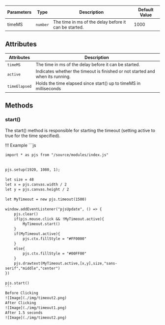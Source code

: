 
| Parameters          | Type      | Description                                           | Default Value  |
|---------------------|-----------|-------------------------------------------------------|----------------|
| timeMS              | `number`  | The time in ms of the delay before it can be started. | 1000           |


## Attributes

| Attributes       | Description                                                                    |
|------------------|--------------------------------------------------------------------------------|
| `timeMS`         | The time in ms of the delay before it can be started.                          |
| `active`         | Indicates whether the timeout is finished or not started and when its running. |
| `timeElapsed`    | Holds the time elapsed since start() up to timeMS in milliseconds              |


## Methods

### start()

The start() method is responsible for starting the timeout (setting active to true for the time specified).

!!! Example
    ```js

    import * as pjs from "/source/modules/index.js"


    pjs.setup(1920, 1080, 1);

    let size = 48
    let x = pjs.canvas.width / 2 
    let y = pjs.canvas.height / 2

    let MyTimeout = new pjs.timeout(1500)

    window.addEventListener("pjsUpdate", () => {
        pjs.clear()
        if(pjs.mouse.click && !MyTimeout.active){
            MyTimeout.start()
        }
        if(MyTimeout.active){
            pjs.ctx.fillStyle = "#FF0000"
        }
        else{
            pjs.ctx.fillStyle = "#00FF00"
        }
        pjs.drawtext(MyTimeout.active,[x,y],size,"sans-serif","middle","center")
    })

    pjs.start()
    ```
    Before Clicking
    ![Image](./img/timeout2.png)
    After Clicking
    ![Image](./img/timeout1.png)
    After 1.5 seconds
    ![Image](./img/timeout2.png)
